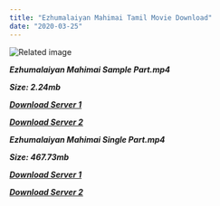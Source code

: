 ```yaml
---
title: "Ezhumalaiyan Mahimai Tamil Movie Download"
date: "2020-03-25"
---
```


![Related image](http://tamilmusiq.cc/Movie/Poster/Ezhumalaiyan-Mahimai.jpg)

**_Ezhumalaiyan Mahimai Sample Part.mp4_**

**_Size: 2.24mb_**

**_[Download Server 1](http://b7.wetransfer.vip/files/Tamil{6f622526c29ee360cda5b2e87a916054ceacd5b4cb5e41dd1b031440e2d63f02}20Movies/Tamil{6f622526c29ee360cda5b2e87a916054ceacd5b4cb5e41dd1b031440e2d63f02}20Recent{6f622526c29ee360cda5b2e87a916054ceacd5b4cb5e41dd1b031440e2d63f02}20Movies/Ezhumalaiyan{6f622526c29ee360cda5b2e87a916054ceacd5b4cb5e41dd1b031440e2d63f02}20Mahimai{6f622526c29ee360cda5b2e87a916054ceacd5b4cb5e41dd1b031440e2d63f02}20(1997)/Ezhumalaiyan{6f622526c29ee360cda5b2e87a916054ceacd5b4cb5e41dd1b031440e2d63f02}20Mahimai/Ezhumalaiyan{6f622526c29ee360cda5b2e87a916054ceacd5b4cb5e41dd1b031440e2d63f02}20Mahimai{6f622526c29ee360cda5b2e87a916054ceacd5b4cb5e41dd1b031440e2d63f02}20(1997){6f622526c29ee360cda5b2e87a916054ceacd5b4cb5e41dd1b031440e2d63f02}20Sample{6f622526c29ee360cda5b2e87a916054ceacd5b4cb5e41dd1b031440e2d63f02}20(640x360).mp4)_**

**_[Download Server 2](http://b7.wetransfer.vip/files/Tamil{6f622526c29ee360cda5b2e87a916054ceacd5b4cb5e41dd1b031440e2d63f02}20Movies/Tamil{6f622526c29ee360cda5b2e87a916054ceacd5b4cb5e41dd1b031440e2d63f02}20Recent{6f622526c29ee360cda5b2e87a916054ceacd5b4cb5e41dd1b031440e2d63f02}20Movies/Ezhumalaiyan{6f622526c29ee360cda5b2e87a916054ceacd5b4cb5e41dd1b031440e2d63f02}20Mahimai{6f622526c29ee360cda5b2e87a916054ceacd5b4cb5e41dd1b031440e2d63f02}20(1997)/Ezhumalaiyan{6f622526c29ee360cda5b2e87a916054ceacd5b4cb5e41dd1b031440e2d63f02}20Mahimai/Ezhumalaiyan{6f622526c29ee360cda5b2e87a916054ceacd5b4cb5e41dd1b031440e2d63f02}20Mahimai{6f622526c29ee360cda5b2e87a916054ceacd5b4cb5e41dd1b031440e2d63f02}20(1997){6f622526c29ee360cda5b2e87a916054ceacd5b4cb5e41dd1b031440e2d63f02}20Sample{6f622526c29ee360cda5b2e87a916054ceacd5b4cb5e41dd1b031440e2d63f02}20(640x360).mp4)_**

**_Ezhumalaiyan Mahimai Single Part.mp4_**

**_Size: 467.73mb_**

**_[Download Server 1](http://b7.wetransfer.vip/files/Tamil{6f622526c29ee360cda5b2e87a916054ceacd5b4cb5e41dd1b031440e2d63f02}20Movies/Tamil{6f622526c29ee360cda5b2e87a916054ceacd5b4cb5e41dd1b031440e2d63f02}20Recent{6f622526c29ee360cda5b2e87a916054ceacd5b4cb5e41dd1b031440e2d63f02}20Movies/Ezhumalaiyan{6f622526c29ee360cda5b2e87a916054ceacd5b4cb5e41dd1b031440e2d63f02}20Mahimai{6f622526c29ee360cda5b2e87a916054ceacd5b4cb5e41dd1b031440e2d63f02}20(1997)/Ezhumalaiyan{6f622526c29ee360cda5b2e87a916054ceacd5b4cb5e41dd1b031440e2d63f02}20Mahimai/Ezhumalaiyan{6f622526c29ee360cda5b2e87a916054ceacd5b4cb5e41dd1b031440e2d63f02}20Mahimai{6f622526c29ee360cda5b2e87a916054ceacd5b4cb5e41dd1b031440e2d63f02}20(1997){6f622526c29ee360cda5b2e87a916054ceacd5b4cb5e41dd1b031440e2d63f02}20Single{6f622526c29ee360cda5b2e87a916054ceacd5b4cb5e41dd1b031440e2d63f02}20Part{6f622526c29ee360cda5b2e87a916054ceacd5b4cb5e41dd1b031440e2d63f02}20(640x360).mp4)_**

**_[Download Server 2](http://b7.wetransfer.vip/files/Tamil{6f622526c29ee360cda5b2e87a916054ceacd5b4cb5e41dd1b031440e2d63f02}20Movies/Tamil{6f622526c29ee360cda5b2e87a916054ceacd5b4cb5e41dd1b031440e2d63f02}20Recent{6f622526c29ee360cda5b2e87a916054ceacd5b4cb5e41dd1b031440e2d63f02}20Movies/Ezhumalaiyan{6f622526c29ee360cda5b2e87a916054ceacd5b4cb5e41dd1b031440e2d63f02}20Mahimai{6f622526c29ee360cda5b2e87a916054ceacd5b4cb5e41dd1b031440e2d63f02}20(1997)/Ezhumalaiyan{6f622526c29ee360cda5b2e87a916054ceacd5b4cb5e41dd1b031440e2d63f02}20Mahimai/Ezhumalaiyan{6f622526c29ee360cda5b2e87a916054ceacd5b4cb5e41dd1b031440e2d63f02}20Mahimai{6f622526c29ee360cda5b2e87a916054ceacd5b4cb5e41dd1b031440e2d63f02}20(1997){6f622526c29ee360cda5b2e87a916054ceacd5b4cb5e41dd1b031440e2d63f02}20Single{6f622526c29ee360cda5b2e87a916054ceacd5b4cb5e41dd1b031440e2d63f02}20Part{6f622526c29ee360cda5b2e87a916054ceacd5b4cb5e41dd1b031440e2d63f02}20(640x360).mp4)_**
